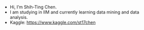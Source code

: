 
 

<!---
s1071752/s1071752 is a ✨ special ✨ repository because its `README.md` (this file) appears on your GitHub profile.
You can click the Preview link to take a look at your changes.
--->

-  Hi, I’m Shih-Ting Chen.  
-  I am studying in IIM and currently learning data mining and data analysis.
-  Kaggle: https://www.kaggle.com/st17chen
 


